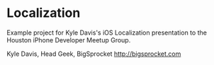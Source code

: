 Localization
============

Example project for Kyle Davis's iOS Localization presentation to the Houston iPhone Developer Meetup Group.

Kyle Davis, Head Geek, BigSprocket
http://bigsprocket.com

